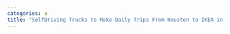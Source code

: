 ```yaml
---
categories: a
title: "SelfDriving Trucks to Make Daily Trips From Houston to IKEA in Frisco"
---
```

